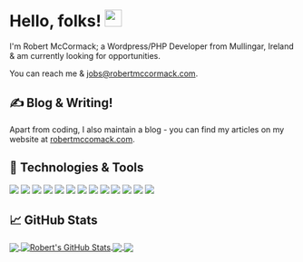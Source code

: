 <!-- More info, tips and tricks for making GitHub Profile README can be found in my article at https://towardsdatascience.com/build-a-stunning-readme-for-your-github-profile-9b80434fe5d7 -->

<!-- [![Header](https://raw.githubusercontent.com/robmccormack89/robmccormack89/master/readme_header.png "Header")](https://robertmccomack.com/) -->

# Hello, folks! <img src="https://raw.githubusercontent.com/robmccormack89/robmccormack89/master/wave.gif" width="30px">

I'm Robert McCormack; a Wordpress/PHP Developer from Mullingar, Ireland & am currently looking for opportunities. <!-- You can find me on [![Twitter][1.2]][1],  or on [![LinkedIn][3.2]][3]. -->

You can reach me & jobs@robertmccormack.com.

## &#x270d; Blog & Writing!

Apart from coding, I also maintain a blog - you can find my articles on my website at [robertmccomack.com](https://robertmccomack.com/).

## 🔧 Technologies & Tools
![](https://img.shields.io/badge/OS-Windows-informational?style=flat&logo=windows&logoColor=white&color=ff0000)
![](https://img.shields.io/badge/Editor-Atom-informational?style=flat&logo=atom&logoColor=white&color=ff0000)
![](https://img.shields.io/badge/Code-PHP-informational?style=flat&logo=php&logoColor=white&color=ff0000)
![](https://img.shields.io/badge/Code-Twig-informational?style=flat&logo=twig&logoColor=white&color=ff0000)
![](https://img.shields.io/badge/Code-JavaScript-informational?style=flat&logo=javascript&logoColor=white&color=ff0000)
![](https://img.shields.io/badge/Code-jquery-informational?style=flat&logo=jquery&logoColor=white&color=ff0000)
![](https://img.shields.io/badge/CMS-Wordpress-informational?style=flat&logo=wordpress&logoColor=white&color=ff0000)
![](https://img.shields.io/badge/Framework-CodeIgniter-informational?style=flat&logo=CodeIgniter&logoColor=white&color=ff0000)
![](https://img.shields.io/badge/DB-MySQL-informational?style=flat&logo=mysql&logoColor=white&color=ff0000)
![](https://img.shields.io/badge/Tools-NPM-informational?style=flat&logo=npm&logoColor=white&color=ff0000)
![](https://img.shields.io/badge/Tools-Webpack-informational?style=flat&logo=webpack&logoColor=white&color=ff0000)
![](https://img.shields.io/badge/Tools-Yarn-informational?style=flat&logo=yarn&logoColor=white&color=ff0000)
![](https://img.shields.io/badge/Cloud-AWS-informational?style=flat&logo=aws&logoColor=white&color=ff0000)

## &#x1f4c8; GitHub Stats

<a href="https://github.com/robmccormack89/robmccormack89">
  <img align="center" src="https://github-readme-stats.vercel.app/api/top-langs/?username=robmccormack89&hide=twig,html&title_color=ffffff&text_color=c9cacc&icon_color=ff0000&bg_color=1d1f21" />
</a>
<a href="https://github.com/robmccormack89/robmccormack89">
  <img align="center" src="https://github-readme-stats.vercel.app/api?username=robmccormack89&show_icons=true&line_height=27&count_private=true&title_color=ffffff&text_color=c9cacc&icon_color=ff0000&bg_color=1d1f21" alt="Robert's GitHub Stats" />
</a>

<a href="https://github.com/robmccormack89/project-starter-wp">
  <img align="center" src="https://github-readme-stats.vercel.app/api/pin/?username=robmccormack89&repo=project-starter-wp&title_color=ffffff&text_color=c9cacc&icon_color=ff0000&bg_color=1d1f21" />
</a>

<a href="https://github.com/robmccormack89/uikit-timber-blog-theme">
  <img align="center" src="https://github-readme-stats.vercel.app/api/pin/?username=robmccormack89&repo=uikit-timber-blog-theme&title_color=ffffff&text_color=c9cacc&icon_color=ff0000&bg_color=1d1f21" />
</a>
  

<!-- links to social media icons -->

<!-- icons with padding 

[1.1]: http://i.imgur.com/tXSoThF.png (twitter icon with padding)
[2.1]: http://i.imgur.com/0o48UoR.png (github icon with padding)

-->

<!-- icons without padding 

[1.2]: http://i.imgur.com/wWzX9uB.png (twitter icon without padding)
[2.2]: http://i.imgur.com/9I6NRUm.png (github icon without padding)
[3.2]: https://raw.githubusercontent.com/MartinHeinz/MartinHeinz/master/linkedin-3-16.png (LinkedIn icon without padding)

-->

<!-- links to your social media accounts 

[1]: https://twitter.com/Martin_Heinz_
[2]: https://github.com/MartinHeinz
[3]: https://www.linkedin.com/in/heinz-martin/

-->

<!-- Resources -->
<!-- Icons: https://simpleicons.org/ -->
<!-- GitHub Stats: https://github.com/anuraghazra/github-readme-stats -->
<!-- Emojis: https://emojipedia.org/emoji/ -->
<!-- HTML Emojis: https://www.fileformat.info/index.htm -->
<!-- Shields: https://shields.io/ -->
<!-- Awesome GitHub Profile README: https://github.com/abhisheknaiidu/awesome-github-profile-readme -->
